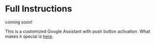 # Full Instructions
coming soon!

This is a customized Google Assistant with push button activation.
What makes it special is [here](example.mp4).
